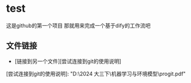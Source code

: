 # test
这是github的第一个项目
那就用来完成一个基于dify的工作流吧


## 文件链接

- [链接到另一个文件][尝试连接到git的使用说明]

[尝试连接到git的使用说明]: "D:\2024 大三下\机器学习与环境模型\progit.pdf"